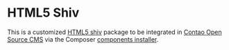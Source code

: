 HTML5 Shiv
==========

This is a customized [HTML5 shiv][1] package to be integrated in
[Contao Open Source CMS][2] via the Composer [components installer][3].


[1]: https://github.com/aFarkas/html5shiv
[2]: https://contao.org
[3]: http://robloach.github.io/component-installer/
